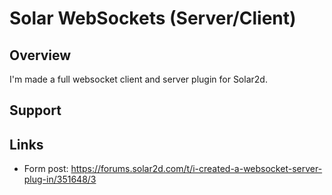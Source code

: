 # Solar WebSockets (Server/Client)


## Overview

I'm made a full websocket client and server plugin for Solar2d.


## Support


## Links 

- Form post: https://forums.solar2d.com/t/i-created-a-websocket-server-plug-in/351648/3
